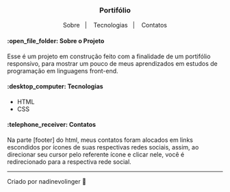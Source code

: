 <h3 align="center"> 
	Portifólio
</h3>
<p align="center">
  <a>Sobre</a>&nbsp;&nbsp;&nbsp;|&nbsp;&nbsp;&nbsp;
  <a>Tecnologias</a>&nbsp;&nbsp;&nbsp;|&nbsp;&nbsp;&nbsp;
  <a>Contatos</a>
</p>

<h4>:open_file_folder: Sobre o Projeto </h4>

<p> Esse é um projeto em construção feito com a finalidade de um portifólio responsivo, para mostrar um pouco de meus aprendizados em estudos de programação em linguagens front-end.
</p>
  
  
<h4>:desktop_computer: Tecnologias </h4>

- HTML
- CSS


<h4>:telephone_receiver: Contatos</h4>

<p> Na parte [footer] do html, meus contatos foram alocados em links escondidos por ícones de suas respectivas redes sociais, assim, 
  ao direcionar seu cursor pelo referente ícone e clicar nele, você é redirecionado para a respectiva rede social.
</p>

  
---
Criado por nadinevolinger :crescent_moon:
